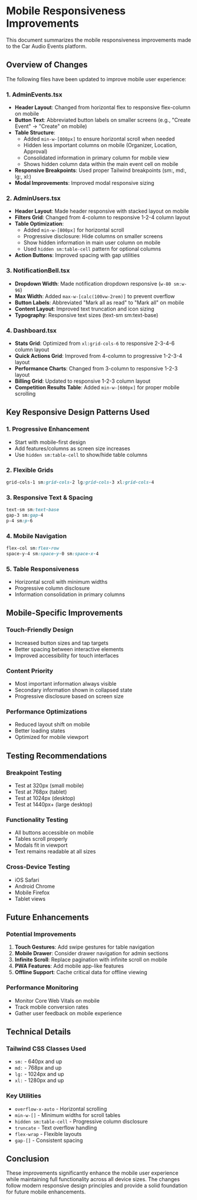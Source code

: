 # Mobile Responsiveness Improvements

This document summarizes the mobile responsiveness improvements made to the Car Audio Events platform.

## Overview of Changes

The following files have been updated to improve mobile user experience:

### 1. AdminEvents.tsx
- **Header Layout**: Changed from horizontal flex to responsive flex-column on mobile
- **Button Text**: Abbreviated button labels on smaller screens (e.g., "Create Event" → "Create" on mobile)
- **Table Structure**: 
  - Added `min-w-[800px]` to ensure horizontal scroll when needed
  - Hidden less important columns on mobile (Organizer, Location, Approval)
  - Consolidated information in primary column for mobile view
  - Shows hidden column data within the main event cell on mobile
- **Responsive Breakpoints**: Used proper Tailwind breakpoints (sm:, md:, lg:, xl:)
- **Modal Improvements**: Improved modal responsive sizing

### 2. AdminUsers.tsx
- **Header Layout**: Made header responsive with stacked layout on mobile
- **Filters Grid**: Changed from 4-column to responsive 1-2-4 column layout
- **Table Optimization**:
  - Added `min-w-[800px]` for horizontal scroll
  - Progressive disclosure: Hide columns on smaller screens
  - Show hidden information in main user column on mobile
  - Used `hidden sm:table-cell` pattern for optional columns
- **Action Buttons**: Improved spacing with gap utilities

### 3. NotificationBell.tsx
- **Dropdown Width**: Made notification dropdown responsive (`w-80 sm:w-96`)
- **Max Width**: Added `max-w-[calc(100vw-2rem)]` to prevent overflow
- **Button Labels**: Abbreviated "Mark all as read" to "Mark all" on mobile
- **Content Layout**: Improved text truncation and icon sizing
- **Typography**: Responsive text sizes (text-sm sm:text-base)

### 4. Dashboard.tsx
- **Stats Grid**: Optimized from `xl:grid-cols-6` to responsive 2-3-4-6 column layout
- **Quick Actions Grid**: Improved from 4-column to progressive 1-2-3-4 layout  
- **Performance Charts**: Changed from 3-column to responsive 1-2-3 layout
- **Billing Grid**: Updated to responsive 1-2-3 column layout
- **Competition Results Table**: Added `min-w-[600px]` for proper mobile scrolling

## Key Responsive Design Patterns Used

### 1. Progressive Enhancement
- Start with mobile-first design
- Add features/columns as screen size increases
- Use `hidden sm:table-cell` to show/hide table columns

### 2. Flexible Grids
```css
grid-cols-1 sm:grid-cols-2 lg:grid-cols-3 xl:grid-cols-4
```

### 3. Responsive Text & Spacing
```css
text-sm sm:text-base
gap-3 sm:gap-4
p-4 sm:p-6
```

### 4. Mobile Navigation
```css
flex-col sm:flex-row
space-y-4 sm:space-y-0 sm:space-x-4
```

### 5. Table Responsiveness
- Horizontal scroll with minimum widths
- Progressive column disclosure
- Information consolidation in primary columns

## Mobile-Specific Improvements

### Touch-Friendly Design
- Increased button sizes and tap targets
- Better spacing between interactive elements
- Improved accessibility for touch interfaces

### Content Priority
- Most important information always visible
- Secondary information shown in collapsed state
- Progressive disclosure based on screen size

### Performance Optimizations
- Reduced layout shift on mobile
- Better loading states
- Optimized for mobile viewport

## Testing Recommendations

### Breakpoint Testing
- Test at 320px (small mobile)
- Test at 768px (tablet)
- Test at 1024px (desktop)
- Test at 1440px+ (large desktop)

### Functionality Testing
- All buttons accessible on mobile
- Tables scroll properly
- Modals fit in viewport
- Text remains readable at all sizes

### Cross-Device Testing
- iOS Safari
- Android Chrome
- Mobile Firefox
- Tablet views

## Future Enhancements

### Potential Improvements
1. **Touch Gestures**: Add swipe gestures for table navigation
2. **Mobile Drawer**: Consider drawer navigation for admin sections
3. **Infinite Scroll**: Replace pagination with infinite scroll on mobile
4. **PWA Features**: Add mobile app-like features
5. **Offline Support**: Cache critical data for offline viewing

### Performance Monitoring
- Monitor Core Web Vitals on mobile
- Track mobile conversion rates
- Gather user feedback on mobile experience

## Technical Details

### Tailwind CSS Classes Used
- `sm:` - 640px and up
- `md:` - 768px and up  
- `lg:` - 1024px and up
- `xl:` - 1280px and up

### Key Utilities
- `overflow-x-auto` - Horizontal scrolling
- `min-w-[]` - Minimum widths for scroll tables  
- `hidden sm:table-cell` - Progressive column disclosure
- `truncate` - Text overflow handling
- `flex-wrap` - Flexible layouts
- `gap-[]` - Consistent spacing

## Conclusion

These improvements significantly enhance the mobile user experience while maintaining full functionality across all device sizes. The changes follow modern responsive design principles and provide a solid foundation for future mobile enhancements.